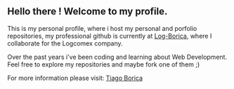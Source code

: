 ## Hello there ! Welcome to my profile.

This is my personal profile, where i host my personal and porfolio repositories, my professional github is currently at [Log-Borica](https://github.com/log-borica), where I collaborate for the Logcomex company.

Over the past years i've been coding and learning about Web Development. Feel free to explore my repositories and maybe fork one of them ;)

For more information please visit: [Tiago Borica](https://borica.com.br)

